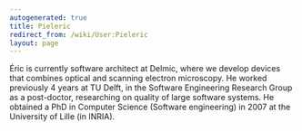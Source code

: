 ```yaml
---
autogenerated: true
title: Pieleric
redirect_from: /wiki/User:Pieleric
layout: page
---
```


Éric is currently software architect at Delmic, where we develop devices
that combines optical and scanning electron microscopy. He worked
previously 4 years at TU Delft, in the Software Engineering Research
Group as a post-doctor, researching on quality of large software
systems. He obtained a PhD in Computer Science (Software engineering) in
2007 at the University of Lille (in INRIA).
